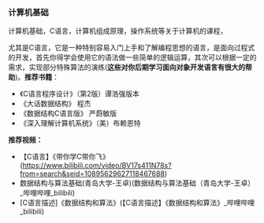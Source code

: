 ### **计算机基础**

计算机基础，C语言，计算机组成原理，操作系统等关于计算机的课程，

尤其是C语言，它是一种特别容易入门上手和了解编程思想的语言，是面向过程式的开发，首先你得学会使用它的语法做一些简单的逻辑运算，其次可以根据一定的需求，实现部分特殊算法的演练(**这些对你后期学习面向对象开发语言有很大的帮助**)。**推荐书籍**：

- 《C语言程序设计》（第2版）谭浩强版本
- 《大话数据结构》 程杰
- 《数据结构C语言版》 严蔚敏版
- 《深入理解计算机系统》（美）布赖恩特

**推荐视频：**

- 【C语言】《带你学C带你飞》(https://www.bilibili.com/video/BV17s411N78s?from=search&seid=10895629627118467688)
- 数据结构与算法基础(青岛大学-王卓)(数据结构与算法基础（青岛大学-王卓）_哔哩哔哩_bilibili)
- [C语言描述]《数据结构和算法》(【C语言描述】《数据结构和算法》_哔哩哔哩_bilibili)